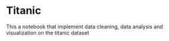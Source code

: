 # Titanic
This a notebook that implement data cleaning, data analysis and visualization on the titanic dataset
